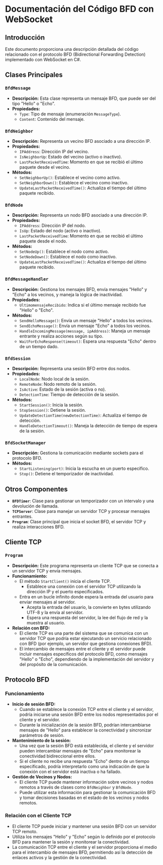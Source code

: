 # Documentación del Código BFD con WebSocket

## Introducción
Este documento proporciona una descripción detallada del código relacionado con el protocolo BFD (Bidirectional Forwarding Detection) implementado con WebSocket en C#.

## Clases Principales

### `BfdMessage`
- **Descripción:** Esta clase representa un mensaje BFD, que puede ser del tipo "Hello" o "Echo".
- **Propiedades:**
  - `Type`: Tipo de mensaje (enumeración `MessageType`).
  - `Content`: Contenido del mensaje.


### `BfdNeighbor`
- **Descripción:** Representa un vecino BFD asociado a una dirección IP.
- **Propiedades:**
  - `IPAddress`: Dirección IP del vecino.
  - `IsNeighborUp`: Estado del vecino (activo o inactivo).
  - `LastPacketReceivedTime`: Momento en que se recibió el último paquete desde el vecino.
- **Métodos:**
  - `SetNeighborUp()`: Establece el vecino como activo.
  - `SetNeighborDown()`: Establece el vecino como inactivo.
  - `UpdateLastPacketReceivedTime()`: Actualiza el tiempo del último paquete recibido.

### `BfdNode`
- **Descripción:** Representa un nodo BFD asociado a una dirección IP.
- **Propiedades:**
  - `IPAddress`: Dirección IP del nodo.
  - `IsUp`: Estado del nodo (activo o inactivo).
  - `LastPacketReceivedTime`: Momento en que se recibió el último paquete desde el nodo.
- **Métodos:**
  - `SetNodeUp()`: Establece el nodo como activo.
  - `SetNodeDown()`: Establece el nodo como inactivo.
  - `UpdateLastPacketReceivedTime()`: Actualiza el tiempo del último paquete recibido.

### `BfdMessageHandler`
- **Descripción:** Gestiona los mensajes BFD, envía mensajes "Hello" y "Echo" a los vecinos, y maneja la lógica de inactividad.
- **Propiedades:**
  - `UltimomensajeRecibido`: Indica si el último mensaje recibido fue "Hello" o "Echo".
- **Métodos:**
  - `SendHelloMessage()`: Envía un mensaje "Hello" a todos los vecinos.
  - `SendEchoMessage()`: Envía un mensaje "Echo" a todos los vecinos.
  - `HandleIncomingMessage(message, ipAddress)`: Maneja un mensaje entrante y realiza acciones según su tipo.
  - `WaitForEchoResponse(timeout)`: Espera una respuesta "Echo" dentro de un tiempo dado.

### `BfdSession`
- **Descripción:** Representa una sesión BFD entre dos nodos.
- **Propiedades:**
  - `LocalNode`: Nodo local de la sesión.
  - `RemoteNode`: Nodo remoto de la sesión.
  - `IsActive`: Estado de la sesión (activa o no).
  - `DetectionTime`: Tiempo de detección de la sesión.
- **Métodos:**
  - `StartSession()`: Inicia la sesión.
  - `StopSession()`: Detiene la sesión.
  - `UpdateDetectionTime(newDetectionTime)`: Actualiza el tiempo de detección.
  - `HandleDetectionTimeout()`: Maneja la detección de tiempo de espera de la sesión.

### `BfdSocketManager`
- **Descripción:** Gestiona la comunicación mediante sockets para el protocolo BFD.
- **Métodos:**
  - `StartListening(port)`: Inicia la escucha en un puerto específico.
  - `Stop()`: Detiene el temporizador de inactividad.

## Otros Componentes
- **`BFDTimer`**: Clase para gestionar un temporizador con un intervalo y una devolución de llamada.
- **`TCPServer`**: Clase para manejar un servidor TCP y procesar mensajes entrantes.
- **`Program`**: Clase principal que inicia el socket BFD, el servidor TCP y realiza interacciones BFD.

## Cliente TCP

### `Program`
- **Descripción:** Este programa representa un cliente TCP que se conecta a un servidor TCP y envía mensajes.
- **Funcionamiento:**
  - El método `StartClient()` inicia el cliente TCP.
    - Establece una conexión con el servidor TCP utilizando la dirección IP y el puerto especificados.
  - Entra en un bucle infinito donde espera la entrada del usuario para enviar mensajes al servidor.
    - Acepta la entrada del usuario, la convierte en bytes utilizando UTF-8 y la envía al servidor.
    - Espera una respuesta del servidor, la lee del flujo de red y la muestra al usuario.
- **Relación con BFD:**
  - El cliente TCP es una parte del sistema que se comunica con un servidor TCP que podría estar ejecutando un servicio relacionado con BFD (por ejemplo, un servidor que gestiona conexiones BFD).
  - El intercambio de mensajes entre el cliente y el servidor puede incluir mensajes específicos del protocolo BFD, como mensajes "Hello" o "Echo", dependiendo de la implementación del servidor y del propósito de la comunicación.

## Protocolo BFD

### Funcionamiento
- **Inicio de sesión BFD:**
  - Cuando se establece la conexión TCP entre el cliente y el servidor, podría iniciarse una sesión BFD entre los nodos representados por el cliente y el servidor.
  - Durante la inicialización de la sesión BFD, podrían intercambiarse mensajes de "Hello" para establecer la conectividad y sincronizar parámetros de sesión.
- **Mantenimiento de la sesión:**
  - Una vez que la sesión BFD está establecida, el cliente y el servidor pueden intercambiar mensajes de "Echo" para monitorear la conectividad bidireccional entre ellos.
  - Si el cliente no recibe una respuesta "Echo" dentro de un tiempo especificado, podría interpretarlo como una indicación de que la conexión con el servidor está inactiva o ha fallado.
- **Gestión de Vecinos y Nodos:**
  - El cliente TCP puede mantener información sobre vecinos y nodos remotos a través de clases como `BfdNeighbor` y `BfdNode`.
  - Puede utilizar esta información para gestionar la comunicación BFD y tomar decisiones basadas en el estado de los vecinos y nodos remotos.

### Relación con el Cliente TCP
- El cliente TCP puede iniciar y mantener una sesión BFD con un servidor TCP remoto.
- Utiliza los mensajes "Hello" y "Echo" según lo definido por el protocolo BFD para mantener la sesión y monitorear la conectividad.
- La comunicación TCP entre el cliente y el servidor proporciona el medio para el intercambio de mensajes BFD, permitiendo así la detección de enlaces activos y la gestión de la conectividad.


